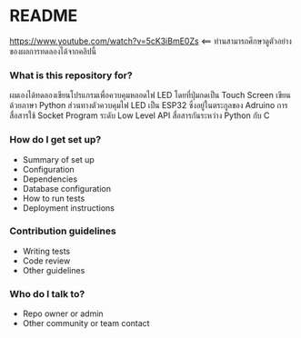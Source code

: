 # README #

https://www.youtube.com/watch?v=5cK3iBmE0Zs <== ท่านสามารถศึกษาดูตัวอย่างของผลการทดลองได้จากคลิปนี้

### What is this repository for? ###
ผมเองได้ทดลองเขียนโปรแกรมเพื่อควบคุมหลอดไฟ LED โดยที่ปุ่มกดเป็น Touch Screen เขียนด้วยภาษา Python ส่วนทางตัวควบคุมไฟ LED เป็น ESP32 ซึ่งอยู่ในตระกูลของ Adruino การสื่อสารใช้ Socket Program ระดับ Low Level API สื่อสารกันระหว่าง Python กับ C


### How do I get set up? ###

* Summary of set up
* Configuration
* Dependencies
* Database configuration
* How to run tests
* Deployment instructions

### Contribution guidelines ###

* Writing tests
* Code review
* Other guidelines

### Who do I talk to? ###

* Repo owner or admin
* Other community or team contact